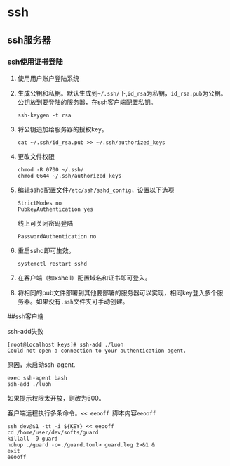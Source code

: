 # ssh



## ssh服务器

### ssh使用证书登陆

1. 使用用户账户登陆系统

2. 生成公钥和私钥。默认生成到`~/.ssh/`下,`id_rsa`为私钥，`id_rsa.pub`为公钥。公钥放到要登陆的服务器，在ssh客户端配置私钥。

   ```shell
   ssh-keygen -t rsa
   ```

3. 将公钥追加给服务器的授权key。

   ```shell
   cat ~/.ssh/id_rsa.pub >> ~/.ssh/authorized_keys
   ```

4. 更改文件权限

   ```shell
   chmod -R 0700 ~/.ssh/
   chmod 0644 ~/.ssh/authorized_keys
   ```

5. 编辑sshd配置文件`/etc/ssh/sshd_config`，设置以下选项

   ```shell
   StrictModes no
   PubkeyAuthentication yes
   ```

   线上可关闭密码登陆

   ```shell
   PasswordAuthentication no
   ```

6. 重启sshd即可生效。

   ```shell
   systemctl restart sshd
   ```

7. 在客户端（如xshell）配置域名和证书即可登入。

8. 将相同的pub文件部署到其他要部署的服务器可以实现，相同key登入多个服务器。如果没有`.ssh`文件夹可手动创建。



##ssh客户端

ssh-add失败

```shell
[root@localhost keys]# ssh-add ./luoh
Could not open a connection to your authentication agent.
```



原因，未启动ssh-agent.

```shell
exec ssh-agent bash
ssh-add ./luoh
```

如果提示权限太开放，则改为600。

客户端远程执行多条命令。`<< eeooff `脚本内容`eeooff`

```shell
ssh dev@$1 -tt -i ${KEY} << eeooff
cd /home/user/dev/softs/guard
killall -9 guard
nohup ./guard -c=./guard.toml> guard.log 2>&1 &
exit
eeooff

```



